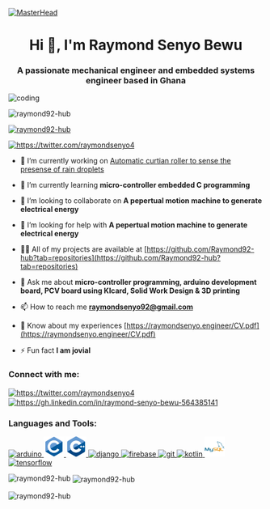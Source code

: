 [![MasterHead](https://linuxhint.com/wp-content/uploads/2022/03/image4-2.gif)](https://rishavchanda.io)

<h1 align="center">Hi 👋, I'm Raymond Senyo Bewu</h1>
<h3 align="center">A passionate mechanical engineer and embedded systems engineer based in Ghana</h3>

<img src="https://c.tenor.com/RpxxkrGJ5VIAAAAM/thumbs-up-engineer-gaming.gif" width="230" alt="coding">

<p align="left"> <img src="https://komarev.com/ghpvc/?username=raymond92-hub&label=Profile%20views&color=0e75b6&style=flat" alt="raymond92-hub" /> </p>

<p align="left"> <a href="https://github.com/ryo-ma/github-profile-trophy"><img src="https://github-profile-trophy.vercel.app/?username=raymond92-hub" alt="raymond92-hub" /></a> </p>

<p align="left"> <a href="https://twitter.com/https://twitter.com/raymondsenyo4" target="blank"><img src="https://img.shields.io/twitter/follow/https://twitter.com/raymondsenyo4?logo=twitter&style=for-the-badge" alt="https://twitter.com/raymondsenyo4" /></a> </p>

- 🔭 I’m currently working on [Automatic curtian roller to sense the presense of rain droplets](https://github.com/Raymond92-hub/Raymond92-hub)

- 🌱 I’m currently learning **micro-controller embedded C programming**

- 👯 I’m looking to collaborate on **A pepertual motion machine to generate electrical energy**

- 🤝 I’m looking for help with **A pepertual motion machine to generate electrical energy**

- 👨‍💻 All of my projects are available at [https://github.com/Raymond92-hub?tab=repositories](https://github.com/Raymond92-hub?tab=repositories)

- 💬 Ask me about **micro-controller programming, arduino development board, PCV board using KIcard, Solid Work Design & 3D printing**

- 📫 How to reach me **raymondsenyo92@gmail.com**

- 📄 Know about my experiences [https://raymondsenyo.engineer/CV.pdf](https://raymondsenyo.engineer/CV.pdf)

- ⚡ Fun fact **I am jovial**

<h3 align="left">Connect with me:</h3>
<p align="left">
<a href="https://twitter.com/https://twitter.com/raymondsenyo4" target="blank"><img align="center" src="https://raw.githubusercontent.com/rahuldkjain/github-profile-readme-generator/master/src/images/icons/Social/twitter.svg" alt="https://twitter.com/raymondsenyo4" height="30" width="40" /></a>
<a href="https://linkedin.com/in/https://gh.linkedin.com/in/raymond-senyo-bewu-564385141" target="blank"><img align="center" src="https://raw.githubusercontent.com/rahuldkjain/github-profile-readme-generator/master/src/images/icons/Social/linked-in-alt.svg" alt="https://gh.linkedin.com/in/raymond-senyo-bewu-564385141" height="30" width="40" /></a>
</p>

<h3 align="left">Languages and Tools:</h3>
<p align="left"> <a href="https://www.arduino.cc/" target="_blank" rel="noreferrer"> <img src="https://cdn.worldvectorlogo.com/logos/arduino-1.svg" alt="arduino" width="40" height="40"/> </a> <a href="https://www.cprogramming.com/" target="_blank" rel="noreferrer"> <img src="https://raw.githubusercontent.com/devicons/devicon/master/icons/c/c-original.svg" alt="c" width="40" height="40"/> </a> <a href="https://www.w3schools.com/cpp/" target="_blank" rel="noreferrer"> <img src="https://raw.githubusercontent.com/devicons/devicon/master/icons/cplusplus/cplusplus-original.svg" alt="cplusplus" width="40" height="40"/> </a> <a href="https://www.djangoproject.com/" target="_blank" rel="noreferrer"> <img src="https://cdn.worldvectorlogo.com/logos/django.svg" alt="django" width="40" height="40"/> </a> <a href="https://firebase.google.com/" target="_blank" rel="noreferrer"> <img src="https://www.vectorlogo.zone/logos/firebase/firebase-icon.svg" alt="firebase" width="40" height="40"/> </a> <a href="https://git-scm.com/" target="_blank" rel="noreferrer"> <img src="https://www.vectorlogo.zone/logos/git-scm/git-scm-icon.svg" alt="git" width="40" height="40"/> </a> <a href="https://kotlinlang.org" target="_blank" rel="noreferrer"> <img src="https://www.vectorlogo.zone/logos/kotlinlang/kotlinlang-icon.svg" alt="kotlin" width="40" height="40"/> </a> <a href="https://www.mysql.com/" target="_blank" rel="noreferrer"> <img src="https://raw.githubusercontent.com/devicons/devicon/master/icons/mysql/mysql-original-wordmark.svg" alt="mysql" width="40" height="40"/> </a> <a href="https://www.tensorflow.org" target="_blank" rel="noreferrer"> <img src="https://www.vectorlogo.zone/logos/tensorflow/tensorflow-icon.svg" alt="tensorflow" width="40" height="40"/> </a> </p>

<p><img align="left" src="https://github-readme-stats.vercel.app/api/top-langs?username=raymond92-hub&show_icons=true&locale=en&layout=compact" alt="raymond92-hub" /></p>

<p>&nbsp;<img align="center" src="https://github-readme-stats.vercel.app/api?username=raymond92-hub&show_icons=true&locale=en" alt="raymond92-hub" /></p>

<p><img align="center" src="https://github-readme-streak-stats.herokuapp.com/?user=raymond92-hub&" alt="raymond92-hub" /></p>

